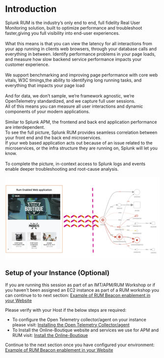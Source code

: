 # Introduction

Splunk RUM is the industry’s only end to end, full fidelity Real User Monitoring solution, built to optimize performance and troubleshoot faster,giving you full visibility into end-user experiences.</br></br>What this means is that you can view the latency for all interactions from your app running in clients web browsers, through your database calls and everything in between. Identify performance problems in your page loads, and measure how slow backend service performance impacts your customer experience.
</br></br>
We support benchmarking and improving page performance with core web vitals, W3C timings,the ability to identifying long running tasks, and everything that impacts your page load </br></br>
And for data, we don’t sample, we’re framework agnostic, we’re OpenTelemetry standardized, and we capture full user sessions.</br>
All of this means you can measure all user interactions and dynamic components of your modern applications.
</br></br>
Similar to Splunk APM, the frontend and back end application performance are interdependent.</br>To see the full picture, Splunk RUM provides seamless correlation between your front end and the back end microservices.</br> If your web based application acts out because of an issue related to the microservices, or the infra structure they are running on, Splunk will let you know.</br></br> To complete the picture, in-context access to Splunk logs and events enable deeper troubleshooting and root-cause analysis.
</br>
</br>
![Architecture Overview](../images/rum/rum-architecture.png)

## Setup of your Instance (Optional)

If you are running this session as part of an IMT/APM/RUM Workshop or if you haven't been assigned an EC2 instance as part of a RUM workshop you can continue to to next section: [Example of RUM Beacon enablement in your Website](../rum/RUM-Setup/)

Please verify with your Host if the below steps are required:

* To configure the Open Telemetry collector/agent on your instance please visit: [Installing the Open Telemetry Collector/agent](../otel/k3s/)
* To Install the Online-Boutique website and services we use for APM and RUM visit: [Install the Online-Boutique](../apm/online-boutique/)

Continue to the next section once you have configured your environment: [Example of RUM Beacon enablement in your Website](../rum/RUM-Setup/)
